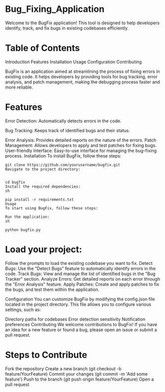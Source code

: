 # Bug_Fixing_Application

Welcome to the BugFix application! This tool is designed to help developers identify, track, and fix bugs in existing codebases efficiently.

# Table of Contents
Introduction
Features
Installation
Usage
Configuration
Contributing

BugFix is an application aimed at streamlining the process of fixing errors in existing code. It helps developers by providing tools for bug tracking, error analysis, and patch management, making the debugging process faster and more reliable.

# Features
Error Detection: Automatically detects errors in the code.

Bug Tracking: Keeps track of identified bugs and their status.

Error Analysis: Provides detailed reports on the nature of the errors.
Patch Management: Allows developers to apply and test patches for fixing bugs.
User-friendly Interface: Easy-to-use interface for managing the bug-fixing process.
Installation
To install BugFix, follow these steps:
```
git clone https://github.com/yourusername/bugfix.git
Navigate to the project directory:


cd bugfix
Install the required dependencies:
sh

pip install -r requirements.txt
Usage
To start using BugFix, follow these steps:

Run the application:
sh

python bugfix.py
```
# Load your project:
Follow the prompts to load the existing codebase you want to fix.
Detect Bugs:
Use the "Detect Bugs" feature to automatically identify errors in the code.
Track Bugs:
View and manage the list of identified bugs in the "Bug Tracker" section.
Analyze Errors:
Get detailed reports on each error through the "Error Analysis" feature.
Apply Patches:
Create and apply patches to fix the bugs, and test them within the application.

Configuration
You can customize BugFix by modifying the config.json file located in the project directory. This file allows you to configure various settings, such as:

Directory paths for codebases
Error detection sensitivity
Notification preferences
Contributing
We welcome contributions to BugFix! If you have an idea for a new feature or found a bug, please open an issue or submit a pull request.

# Steps to Contribute
Fork the repository
Create a new branch (git checkout -b feature/YourFeature)
Commit your changes (git commit -m 'Add some feature')
Push to the branch (git push origin feature/YourFeature)
Open a pull request
